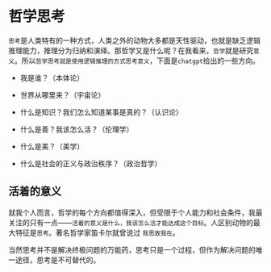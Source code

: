 # 哲学思考

`思考`是人类特有的一种方式，人类之外的动物大多都是天性驱动，也就是缺乏逻辑推理能力，推理分为归纳和演绎。那哲学又是什么呢？在我看来，`哲学`就是研究`意义`。所以`哲学思考就是使用逻辑推理的方式思考意义`，下面是`chatgpt`给出的一些方向。

- 我是谁？（本体论）

- 世界从哪里来？（宇宙论）

- 什么是知识？我们怎么知道某事是真的？（认识论）

- 什么是善？我该怎么活？（伦理学）

- 什么是美？（美学）

- 什么是社会的正义与政治秩序？（政治哲学）

## 活着的意义

就我个人而言，哲学的每个方向都值得深入，但受限于个人能力和社会条件，我最关注的只有一点——`活着的意义是什么，我该怎么活才能达成这个目标`。人区别动物的最大特征是`思考`。著名哲学家笛卡尔就曾说过
`我思故我在`。

当然思考并不是解决终极问题的万能药，思考只是一个过程，但作为解决问题的唯一途径，思考是不可替代的。
